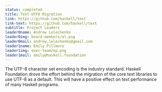 ```yaml
---
status: completed
title: Text-UTF8 Migration
link: https://github.com/haskell/text
link-text: https://github.com/haskell/text
subtitle: Project Leaders
leader0name: Andrew Lelechenko
leader0img: board-members/al.png
leader0mail: andrew.lelechenko@gmail.com
leader1name: Emily Pillmore
leader1img: exec-team/ep.png
leader1mail: emily@haskell.foundation
---
```

The UTF-8 character set encoding is the industry standard. Haskell Foundation drove the effort behind the migration of the core text libraries to use UTF-8 as a default. This will have a positive effect on text performance of many Haskell programs.
